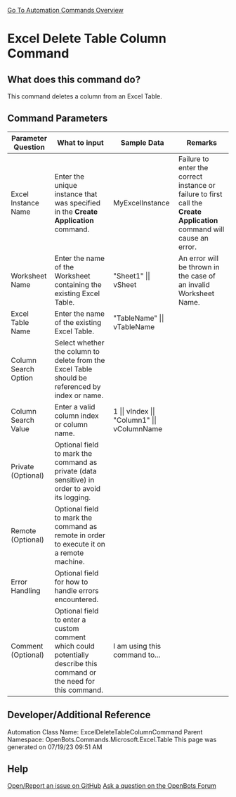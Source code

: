 <!--TITLE: Excel Delete Table Column Command -->
<!-- SUBTITLE: a command in the Microsoft Commands\Excel\Table group. -->
[Go To Automation Commands Overview](/automation-commands)


# Excel Delete Table Column Command


## What does this command do?
This command deletes a column from an Excel Table.


## Command Parameters
| Parameter Question   	| What to input  	|  Sample Data 	| Remarks  	|
| ---                    | ---               | ---           | ---       |
|Excel Instance Name|Enter the unique instance that was specified in the **Create Application** command.|MyExcelInstance|Failure to enter the correct instance or failure to first call the **Create Application** command will cause an error.|
|Worksheet Name|Enter the name of the Worksheet containing the existing Excel Table.|"Sheet1" \|\| vSheet|An error will be thrown in the case of an invalid Worksheet Name.|
|Excel Table Name|Enter the name of the existing Excel Table.|"TableName" \|\| vTableName||
|Column Search Option|Select whether the column to delete from the Excel Table should be referenced by index or name.|||
|Column Search Value|Enter a valid column index or column name.|1 \|\| vIndex \|\| "Column1" \|\| vColumnName||
|Private (Optional)|Optional field to mark the command as private (data sensitive) in order to avoid its logging.|||
|Remote (Optional)|Optional field to mark the command as remote in order to execute it on a remote machine.|||
|Error Handling|Optional field for how to handle errors encountered.|||
|Comment (Optional)|Optional field to enter a custom comment which could potentially describe this command or the need for this command.|I am using this command to...||


## Developer/Additional Reference
Automation Class Name: ExcelDeleteTableColumnCommand
Parent Namespace: OpenBots.Commands.Microsoft.Excel.Table
This page was generated on 07/19/23 09:51 AM


## Help
[Open/Report an issue on GitHub](https://github.com/OpenBotsAI/OpenBots.Studio/issues/new)
[Ask a question on the OpenBots Forum](https://openbots.ai/forums/)
